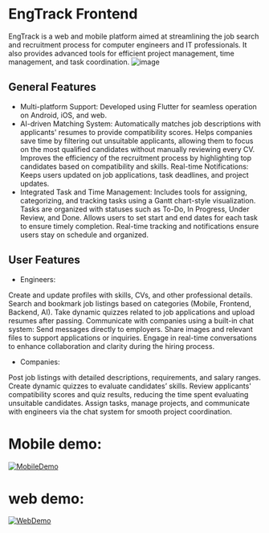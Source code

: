 # EngTrack Frontend
EngTrack is a web and mobile platform aimed at streamlining the job search and recruitment process for computer engineers and IT professionals. It also provides advanced tools for efficient project management, time management, and task coordination.
![image](https://github.com/user-attachments/assets/fba0d6c3-137b-4d9e-b54a-20777e117b7c)


## General Features

-  Multi-platform Support: Developed using Flutter for seamless operation on Android, iOS, and web.
-  AI-driven Matching System:
Automatically matches job descriptions with applicants' resumes to provide compatibility scores.
Helps companies save time by filtering out unsuitable applicants, allowing them to focus on the most qualified candidates without manually reviewing every CV.
Improves the efficiency of the recruitment process by highlighting top candidates based on compatibility and skills.
Real-time Notifications: Keeps users updated on job applications, task deadlines, and project updates.
- Integrated Task and Time Management:
Includes tools for assigning, categorizing, and tracking tasks using a Gantt chart-style visualization.
Tasks are organized with statuses such as To-Do, In Progress, Under Review, and Done.
Allows users to set start and end dates for each task to ensure timely completion.
Real-time tracking and notifications ensure users stay on schedule and organized.
## User Features
- Engineers:

Create and update profiles with skills, CVs, and other professional details.
Search and bookmark job listings based on categories (Mobile, Frontend, Backend, AI).
Take dynamic quizzes related to job applications and upload resumes after passing.
Communicate with companies using a built-in chat system:
Send messages directly to employers.
Share images and relevant files to support applications or inquiries.
Engage in real-time conversations to enhance collaboration and clarity during the hiring process.
- Companies:

Post job listings with detailed descriptions, requirements, and salary ranges.
Create dynamic quizzes to evaluate candidates’ skills.
Review applicants' compatibility scores and quiz results, reducing the time spent evaluating unsuitable candidates.
Assign tasks, manage projects, and communicate with engineers via the chat system for smooth project coordination.

# Mobile demo:
[![MobileDemo](https://img.youtube.com/vi/ec_hRAffU50/0.jpg)](https://www.youtube.com/watch?v=ec_hRAffU50)


# web demo:
[![WebDemo](https://img.youtube.com/vi/iNFUNnawtoI/0.jpg)](https://www.youtube.com/watch?v=iNFUNnawtoI)


